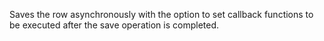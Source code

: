 Saves the row asynchronously with the option to set callback functions to be executed after the save operation is completed.